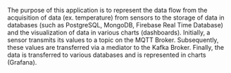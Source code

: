 The purpose of this application is to represent the data flow from the acquisition of data (ex. temperature) from sensors to the storage of data in databases 
(such as PostgreSQL, MongoDB, Firebase Real Time Database) and the visualization of data in various charts (dashboards). Initially, a sensor transmits its values to 
a topic on the MQTT Broker. Subsequently, these values are transferred via a mediator to the Kafka Broker. Finally, the data is transferred 
to various databases and is represented in charts (Grafana).
